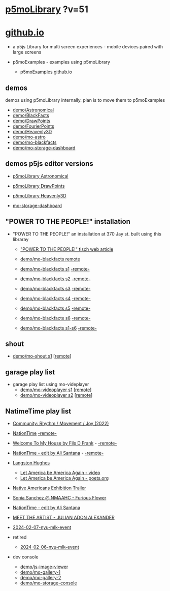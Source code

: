 # [p5moLibrary](https://github.com/molab-itp/p5moLibrary) ?v=51

# [github.io](https://molab-itp.github.io/p5moLibrary/src?v=51)

- a p5js Library for multi screen experiences - mobile devices paired with large screens

- p5moExamples - examples using p5moLibrary

  - [ p5moExamples github.io ](https://molab-itp.github.io/p5moExamples)

## demos

demos using p5moLibrary internally. plan is to move them to p5moExamples

- [demo/Astronomical](demo/Astronomical?v=51)
- [demo/BlackFacts](demo/BlackFacts?v=51)
- [demo/DrawPoints](demo/DrawPoints?v=51)
- [demo/FourierPoints](demo/FourierPoints?v=51)
- [demo/Heavenly3D](demo/Heavenly3D?v=51)
- [demo/mo-astro](demo/mo-astro?v=51)
- [demo/mo-blackfacts](demo/mo-blackfacts?v=51)
- [demo/mo-storage-dashboard](demo/mo-storage-dashboard?v=51)

## demos p5js editor versions

- [p5moLibrary Astronomical](https://editor.p5js.org/jht9629-nyu/sketches/iIIAb8KIDr)

- [p5moLibrary DrawPoints](https://editor.p5js.org/jht9629-nyu/sketches/TQyVoswjQ)

- [p5moLibrary Heavenly3D](https://editor.p5js.org/jht9629-nyu/sketches/6VM5IMP4m)

- [mo-storage-dashboard](https://editor.p5js.org/jht9629-nyu/sketches/Osz28nOS9)

## "POWER TO THE PEOPLE!" installation

- "POWER TO THE PEOPLE!" an installation at 370 Jay st. built using this libraray

  - ["POWER TO THE PEOPLE!" tisch web article](https://tisch.nyu.edu/itp/news/spring-2024/community-facing-interactive-installations-on-the-ground-floor-o)

  - [demo/mo-blackfacts remote](demo/mo-blackfacts?v=51)
  - [demo/mo-blackfacts s1](demo/mo-blackfacts?v=51&group=s1&qrcode=mo-blackfacts-qrcode-1.png) [-remote-](demo/mo-blackfacts?v=51&group=s1)
  - [demo/mo-blackfacts s2](demo/mo-blackfacts?v=51&group=s2&qrcode=mo-blackfacts-qrcode-2.png) [-remote-](demo/mo-blackfacts?v=51&group=s2)
  - [demo/mo-blackfacts s3](demo/mo-blackfacts?v=51&group=s3&qrcode=mo-blackfacts-qrcode-3.png) [-remote-](demo/mo-blackfacts?v=51&group=s3)
  - [demo/mo-blackfacts s4](demo/mo-blackfacts?v=51&group=s4&qrcode=mo-blackfacts-qrcode-4.png) [-remote-](demo/mo-blackfacts?v=51&group=s4)
  - [demo/mo-blackfacts s5](demo/mo-blackfacts?v=51&group=s5&qrcode=mo-blackfacts-qrcode-5.png) [-remote-](demo/mo-blackfacts?v=51&group=s5)
  - [demo/mo-blackfacts s6](demo/mo-blackfacts?v=51&group=s6&qrcode=mo-blackfacts-qrcode-6.png) [-remote-](demo/mo-blackfacts?v=51&group=s6)
  - [demo/mo-blackfacts s1-s6](demo/mo-blackfacts?v=51&group=s1,s2,s3,s4,s5,s6&qrcode=mo-blackfacts-qrcode-1-6.png) [-remote-](demo/mo-blackfacts?v=51&group=s1,s2,s3,s4,s5,s6)

## shout

- [demo/mo-shout s1](demo/mo-shout?v=51&group=s1&qrcode=mo-shout-qrcode-1.png) [[remote](qrcode/mo-shout.html?v=51&group=s1)]
<!-- https://molab-itp.github.io/p5moLibrary/src/qrcode/mo-shout.html?group=s1 -->

## garage play list

- garage play list using mo-videplayer
  - [demo/mo-videoplayer s1](demo/mo-videoplayer?v=51&group=s1&qrcode=mo-videoplayer-qrcode-1.png)
    [[remote](qrcode/mo-videoplayer.html?v=51&group=s1)]
  - [demo/mo-videoplayer s2](demo/mo-videoplayer?v=51&group=s2&qrcode=mo-videoplayer-qrcode-2.png)
    [[remote](qrcode/mo-videoplayer.html?v=51&group=s2)]

## NatimeTime play list

- [Community: Rhythm / Movement / Joy (2022)](demo/mo-videoplayer/index.html?playlist=8HfVf69nUX0)

- [NationTime](demo/mo-videoplayer/index.html?qrcode=NationTime.png) [-remote-](demo/mo-videoplayer/index.html)

- [Welcome To My House by Fils D Frank](demo/mo-videoplayer/?playlist=kinLtCLHYvo&title=Welcome%20To%20My%20House%20by%20Fils%20D%20Frank&qrcode=NationTime.png) - [-remote-](demo/mo-videoplayer/?playlist=kinLtCLHYvo&title=Welcome%20To%20My%20House%20by%20Fils%20D%20Frank)

- [NationTime - edit by Ali Santana](demo/mo-videoplayer/?playlist=-UtKxghWlvY&title=NationTime%20-%20ELUCID%20-%20BETAMAX&qrcode=NationTime.png) - [-remote-](demo/mo-videoplayer/?playlist=-UtKxghWlvY&title=NationTime%20-%20ELUCID%20-%20BETAMAX)

- [Langston Hughes ](demo/BlackFacts?playlist=XzI3huqpCi4)

  - [Let America be America Again - video](demo/mo-blackfacts?playlist=CFNM8GB_Yp0&title=%E2%98%85)
  - [Let America be America Again - poets.org](https://poets.org/poem/let-america-be-america-again)

- [Native Americans Exhibition Trailer](demo/BlackFacts?playlist=hpjNGTYvpxw)

- [Sonia Sanchez @ NMAAHC - Furious Flower](demo/mo-blackfacts?playlist=FNLp8e-cfgk&title=Sonia%20Sanchez)

- [NationTime - edit by Ali Santana](demo/mo-videoplayer?playlist=-UtKxghWlvY&title=NationTime%20-%20ELUCID%20-%20BETAMAX&qrcode=NationTime.png)

- [MEET THE ARTIST - JULIAN ADON ALEXANDER](demo/mo-blackfacts?playlist=wk0La_2igws&title=MEET%20THE%20ARTIST%20-%20JULIAN%20ADON%20ALEXANDE%20-%20What%20it%20is&qrcode=JULIAN.png)

- [2024-02-07-nyu-mlk-event](demo/mo-blackfacts?playlist=lG758MniLYg&qrcode=annoucement-01.png&title=2024-02-07-nyu-mlk-event)

- retired

  - [2024-02-06-nyu-mlk-event](demo/mo-blackfacts?playlist=zbRz5xTaLYI&qrcode=annoucement-01.png&title=2024-02-06-nyu-mlk-event)
  <!-- - [Weapons of White Destruction - TJ](demo/mo-blackfacts?playlist=ob8YQPGJiHY&title=Weapons%20of%20White%20Destruction%20-%20TJ&&qrcode=TJ.png) -->

- dev console

  - [demo/js-image-viewer](demo/js-image-viewer?v=51)
  - [demo/mo-gallery-1](demo/mo-gallery-1?v=51)
  - [demo/mo-gallery-2](demo/mo-gallery-2?v=51)
  - [demo/mo-storage-console](demo/mo-storage-console?v=51)

<!--

- retired
  - [demo/mo-astro-host-0](demo/mo-astro-host-0?v=51)
  - [demo/mo-astro-host-1](demo/mo-astro-host-1?v=51)
  - [demo/mo-astro-remote-0](demo/mo-astro-remote-0?v=51)
  - [demo/mo-astro-remote-1](demo/mo-astro-remote-1?v=51)

  - [demo/mo-blackfacts-host](demo/mo-blackfacts-host?v=51)
  - [demo/mo-blackfacts-remote](demo/mo-blackfacts-remote?v=51)

# https://www.youtube.com/watch?v=hpjNGTYvpxw
# The Land Carries Our Ancestors: Contemporary Art by Native Americans Exhibition Trailer

 -->
